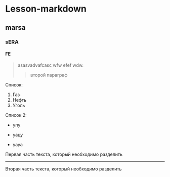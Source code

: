 Lesson-markdown
===============
marsa
------
### sERA
#### FE
>asasvadvafcasc wfw efef wdw.  
>>второй параграф

Список:
1.  Газ
2.  Нефть
3.  Уголь  

Список 2:
+ упу
* уацу
- уауа

Первая часть текста, который необходимо разделить  
***  
Вторая часть текста, который необходимо разделить  
